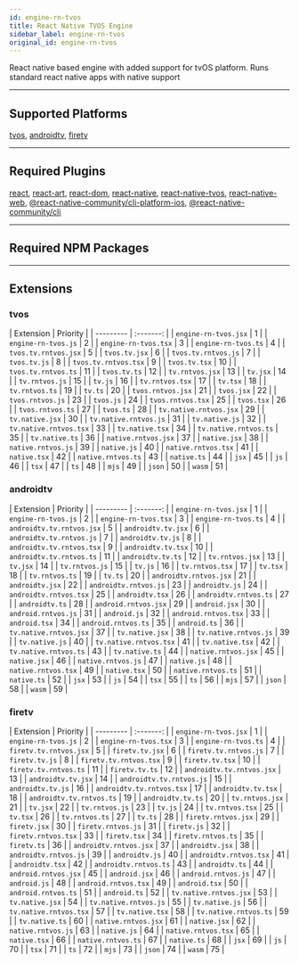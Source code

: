 ```yaml
---
id: engine-rn-tvos
title: React Native TVOS Engine
sidebar_label: engine-rn-tvos
original_id: engine-rn-tvos
---
```


<!--AUTO_GENERATED_START-->


React native based engine with added support for tvOS platform. Runs standard react native apps with native support

---
## Supported Platforms

[tvos](platforms/tvos.md), [androidtv](platforms/androidtv.md), [firetv](platforms/firetv.md)

---
## Required Plugins

[react](../plugins/overview#react), [react-art](../plugins/overview#react-art), [react-dom](../plugins/overview#react-dom), [react-native](../plugins/overview#react-native), [react-native-tvos](../plugins/overview#react-native-tvos), [react-native-web](../plugins/overview#react-native-web), [@react-native-community/cli-platform-ios](../plugins/overview#react-native-communitycli-platform-ios), [@react-native-community/cli](../plugins/overview#react-native-communitycli)

---
## Required NPM Packages









---
## Extensions

### tvos

| Extension | Priority  |
      | --------- | :-------: |
| `engine-rn-tvos.jsx` | 1 |
| `engine-rn-tvos.js` | 2 |
| `engine-rn-tvos.tsx` | 3 |
| `engine-rn-tvos.ts` | 4 |
| `tvos.tv.rntvos.jsx` | 5 |
| `tvos.tv.jsx` | 6 |
| `tvos.tv.rntvos.js` | 7 |
| `tvos.tv.js` | 8 |
| `tvos.tv.rntvos.tsx` | 9 |
| `tvos.tv.tsx` | 10 |
| `tvos.tv.rntvos.ts` | 11 |
| `tvos.tv.ts` | 12 |
| `tv.rntvos.jsx` | 13 |
| `tv.jsx` | 14 |
| `tv.rntvos.js` | 15 |
| `tv.js` | 16 |
| `tv.rntvos.tsx` | 17 |
| `tv.tsx` | 18 |
| `tv.rntvos.ts` | 19 |
| `tv.ts` | 20 |
| `tvos.rntvos.jsx` | 21 |
| `tvos.jsx` | 22 |
| `tvos.rntvos.js` | 23 |
| `tvos.js` | 24 |
| `tvos.rntvos.tsx` | 25 |
| `tvos.tsx` | 26 |
| `tvos.rntvos.ts` | 27 |
| `tvos.ts` | 28 |
| `tv.native.rntvos.jsx` | 29 |
| `tv.native.jsx` | 30 |
| `tv.native.rntvos.js` | 31 |
| `tv.native.js` | 32 |
| `tv.native.rntvos.tsx` | 33 |
| `tv.native.tsx` | 34 |
| `tv.native.rntvos.ts` | 35 |
| `tv.native.ts` | 36 |
| `native.rntvos.jsx` | 37 |
| `native.jsx` | 38 |
| `native.rntvos.js` | 39 |
| `native.js` | 40 |
| `native.rntvos.tsx` | 41 |
| `native.tsx` | 42 |
| `native.rntvos.ts` | 43 |
| `native.ts` | 44 |
| `jsx` | 45 |
| `js` | 46 |
| `tsx` | 47 |
| `ts` | 48 |
| `mjs` | 49 |
| `json` | 50 |
| `wasm` | 51 |
### androidtv

| Extension | Priority  |
      | --------- | :-------: |
| `engine-rn-tvos.jsx` | 1 |
| `engine-rn-tvos.js` | 2 |
| `engine-rn-tvos.tsx` | 3 |
| `engine-rn-tvos.ts` | 4 |
| `androidtv.tv.rntvos.jsx` | 5 |
| `androidtv.tv.jsx` | 6 |
| `androidtv.tv.rntvos.js` | 7 |
| `androidtv.tv.js` | 8 |
| `androidtv.tv.rntvos.tsx` | 9 |
| `androidtv.tv.tsx` | 10 |
| `androidtv.tv.rntvos.ts` | 11 |
| `androidtv.tv.ts` | 12 |
| `tv.rntvos.jsx` | 13 |
| `tv.jsx` | 14 |
| `tv.rntvos.js` | 15 |
| `tv.js` | 16 |
| `tv.rntvos.tsx` | 17 |
| `tv.tsx` | 18 |
| `tv.rntvos.ts` | 19 |
| `tv.ts` | 20 |
| `androidtv.rntvos.jsx` | 21 |
| `androidtv.jsx` | 22 |
| `androidtv.rntvos.js` | 23 |
| `androidtv.js` | 24 |
| `androidtv.rntvos.tsx` | 25 |
| `androidtv.tsx` | 26 |
| `androidtv.rntvos.ts` | 27 |
| `androidtv.ts` | 28 |
| `android.rntvos.jsx` | 29 |
| `android.jsx` | 30 |
| `android.rntvos.js` | 31 |
| `android.js` | 32 |
| `android.rntvos.tsx` | 33 |
| `android.tsx` | 34 |
| `android.rntvos.ts` | 35 |
| `android.ts` | 36 |
| `tv.native.rntvos.jsx` | 37 |
| `tv.native.jsx` | 38 |
| `tv.native.rntvos.js` | 39 |
| `tv.native.js` | 40 |
| `tv.native.rntvos.tsx` | 41 |
| `tv.native.tsx` | 42 |
| `tv.native.rntvos.ts` | 43 |
| `tv.native.ts` | 44 |
| `native.rntvos.jsx` | 45 |
| `native.jsx` | 46 |
| `native.rntvos.js` | 47 |
| `native.js` | 48 |
| `native.rntvos.tsx` | 49 |
| `native.tsx` | 50 |
| `native.rntvos.ts` | 51 |
| `native.ts` | 52 |
| `jsx` | 53 |
| `js` | 54 |
| `tsx` | 55 |
| `ts` | 56 |
| `mjs` | 57 |
| `json` | 58 |
| `wasm` | 59 |
### firetv

| Extension | Priority  |
      | --------- | :-------: |
| `engine-rn-tvos.jsx` | 1 |
| `engine-rn-tvos.js` | 2 |
| `engine-rn-tvos.tsx` | 3 |
| `engine-rn-tvos.ts` | 4 |
| `firetv.tv.rntvos.jsx` | 5 |
| `firetv.tv.jsx` | 6 |
| `firetv.tv.rntvos.js` | 7 |
| `firetv.tv.js` | 8 |
| `firetv.tv.rntvos.tsx` | 9 |
| `firetv.tv.tsx` | 10 |
| `firetv.tv.rntvos.ts` | 11 |
| `firetv.tv.ts` | 12 |
| `androidtv.tv.rntvos.jsx` | 13 |
| `androidtv.tv.jsx` | 14 |
| `androidtv.tv.rntvos.js` | 15 |
| `androidtv.tv.js` | 16 |
| `androidtv.tv.rntvos.tsx` | 17 |
| `androidtv.tv.tsx` | 18 |
| `androidtv.tv.rntvos.ts` | 19 |
| `androidtv.tv.ts` | 20 |
| `tv.rntvos.jsx` | 21 |
| `tv.jsx` | 22 |
| `tv.rntvos.js` | 23 |
| `tv.js` | 24 |
| `tv.rntvos.tsx` | 25 |
| `tv.tsx` | 26 |
| `tv.rntvos.ts` | 27 |
| `tv.ts` | 28 |
| `firetv.rntvos.jsx` | 29 |
| `firetv.jsx` | 30 |
| `firetv.rntvos.js` | 31 |
| `firetv.js` | 32 |
| `firetv.rntvos.tsx` | 33 |
| `firetv.tsx` | 34 |
| `firetv.rntvos.ts` | 35 |
| `firetv.ts` | 36 |
| `androidtv.rntvos.jsx` | 37 |
| `androidtv.jsx` | 38 |
| `androidtv.rntvos.js` | 39 |
| `androidtv.js` | 40 |
| `androidtv.rntvos.tsx` | 41 |
| `androidtv.tsx` | 42 |
| `androidtv.rntvos.ts` | 43 |
| `androidtv.ts` | 44 |
| `android.rntvos.jsx` | 45 |
| `android.jsx` | 46 |
| `android.rntvos.js` | 47 |
| `android.js` | 48 |
| `android.rntvos.tsx` | 49 |
| `android.tsx` | 50 |
| `android.rntvos.ts` | 51 |
| `android.ts` | 52 |
| `tv.native.rntvos.jsx` | 53 |
| `tv.native.jsx` | 54 |
| `tv.native.rntvos.js` | 55 |
| `tv.native.js` | 56 |
| `tv.native.rntvos.tsx` | 57 |
| `tv.native.tsx` | 58 |
| `tv.native.rntvos.ts` | 59 |
| `tv.native.ts` | 60 |
| `native.rntvos.jsx` | 61 |
| `native.jsx` | 62 |
| `native.rntvos.js` | 63 |
| `native.js` | 64 |
| `native.rntvos.tsx` | 65 |
| `native.tsx` | 66 |
| `native.rntvos.ts` | 67 |
| `native.ts` | 68 |
| `jsx` | 69 |
| `js` | 70 |
| `tsx` | 71 |
| `ts` | 72 |
| `mjs` | 73 |
| `json` | 74 |
| `wasm` | 75 |



<!--AUTO_GENERATED_END-->
